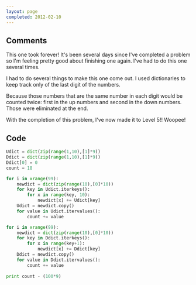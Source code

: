 ```yaml
---
layout: page
completed: 2012-02-10
---
```


## Comments

This one took forever! It's been several days since I've completed a problem so
I'm feeling pretty good about finishing one again. I've had to do this one
several times.

I had to do several things to make this one come out. I used dictionaries to
keep track only of the last digit of the numbers.

Because those numbers that are the same number in each digit would be counted
twice: first in the up numbers and second in the down numbers. Those were
eliminated at the end.

With the completion of this problem, I've now made it to Level 5!! Woopee!

## Code

```python
Udict = dict(zip(range(1,10),[1]*9))
Ddict = dict(zip(range(1,10),[1]*9))
Ddict[0] = 0
count = 18

for i in xrange(99):
	newdict = dict(zip(range(10),[0]*10))
	for key in Udict.iterkeys():
		for x in range(key, 10):
			newdict[x] += Udict[key]
	Udict = newdict.copy()
	for value in Udict.itervalues():
		count += value

for i in xrange(99):
	newdict = dict(zip(range(10),[0]*10))
	for key in Ddict.iterkeys():
		for x in range(key+1):
			newdict[x] += Ddict[key]
	Ddict = newdict.copy()
	for value in Ddict.itervalues():
		count += value
			
print count - (100*9)
```
